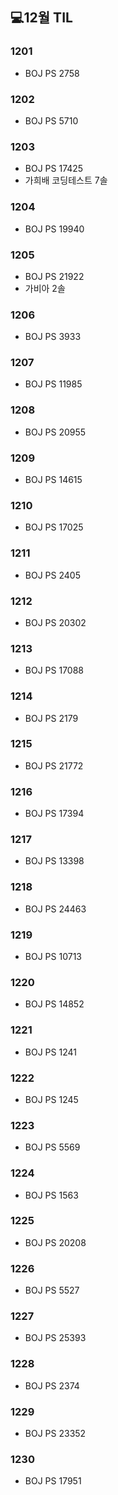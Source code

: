 ## 💻12월 TIL

### 1201
* BOJ PS 2758

### 1202
* BOJ PS 5710

### 1203
* BOJ PS 17425
* 가희배 코딩테스트 7솔

### 1204
* BOJ PS 19940

### 1205
* BOJ PS 21922
* 가비아 2솔

### 1206
* BOJ PS 3933

### 1207
* BOJ PS 11985

### 1208
* BOJ PS 20955

### 1209
* BOJ PS 14615

### 1210
* BOJ PS 17025

### 1211
* BOJ PS 2405

### 1212
* BOJ PS 20302

### 1213
* BOJ PS 17088

### 1214
* BOJ PS 2179

### 1215
* BOJ PS 21772

### 1216
* BOJ PS 17394

### 1217
* BOJ PS 13398

### 1218
* BOJ PS 24463

### 1219
* BOJ PS 10713

### 1220
* BOJ PS 14852

### 1221
* BOJ PS 1241

### 1222
* BOJ PS 1245

### 1223
* BOJ PS 5569

### 1224
* BOJ PS 1563

### 1225
* BOJ PS 20208

### 1226
* BOJ PS 5527

### 1227
* BOJ PS 25393

### 1228
* BOJ PS 2374

### 1229
* BOJ PS 23352

### 1230
* BOJ PS 17951